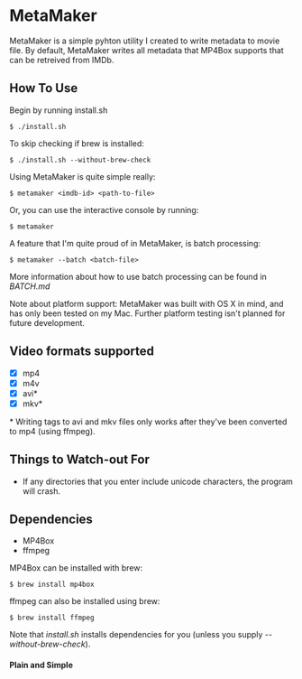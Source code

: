 # MetaMaker
MetaMaker is a simple pyhton utility I created to write metadata to movie file. By default, MetaMaker writes all metadata that MP4Box supports that can be retreived from IMDb.

## How To Use
Begin by running install.sh

	$ ./install.sh

To skip checking if brew is installed:

	$ ./install.sh --without-brew-check

Using MetaMaker is quite simple really:

	$ metamaker <imdb-id> <path-to-file>

Or, you can use the interactive console by running:

	$ metamaker

A feature that I'm quite proud of in MetaMaker, is batch processing:

	$ metamaker --batch <batch-file>

More information about how to use batch processing can be found in *BATCH.md*

Note about platform support: MetaMaker was built with OS X in mind, and has only been tested on my Mac. Further platform testing isn't planned for future development.

## Video formats supported
- [x] mp4
- [x] m4v
- [x] avi\*
- [x] mkv\*

\* Writing tags to avi and mkv files only works after they've been converted to mp4 (using ffmpeg).

## Things to Watch-out For
* If any directories that you enter include unicode characters, the program will crash.

## Dependencies
* MP4Box
* ffmpeg

MP4Box can be installed with brew:

	$ brew install mp4box

ffmpeg can also be installed using brew:

	$ brew install ffmpeg

Note that *install.sh* installs dependencies for you (unless you supply *--without-brew-check*).

#### Plain and Simple
